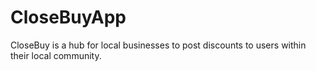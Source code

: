 # CloseBuyApp
CloseBuy is a hub for local businesses to post discounts to users within their local community.
